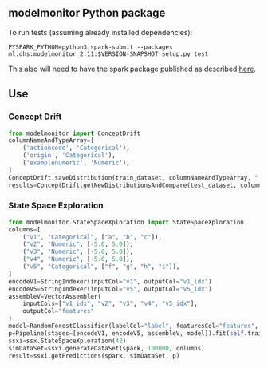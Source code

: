 ## modelmonitor Python package

To run tests (assuming already installed dependencies):

`PYSPARK_PYTHON=python3 spark-submit --packages ml.dhs:modelmonitor_2.11:$VERSION-SNAPSHOT setup.py test`

This also will need to have the spark package published as described [here](../README.md).

## Use

### Concept Drift

```python
from modelmonitor import ConceptDrift
columnNameAndTypeArray=[
    ('actioncode', 'Categorical'),
    ('origin', 'Categorical'),
    ('examplenumeric', 'Numeric'),
]
ConceptDrift.saveDistribution(train_dataset, columnNameAndTypeArray, "./test_py.json")
results=ConceptDrift.getNewDistributionsAndCompare(test_dataset, columnNameAndTypeArray, "./test_py.json")
```

### State Space Exploration

```python
from modelmonitor.StateSpaceXploration import StateSpaceXploration
columns=[
    ("v1", "Categorical", ["a", "b", "c"]),
    ("v2", "Numeric", [-5.0, 5.0]),
    ("v3", "Numeric", [-5.0, 5.0]),
    ("v4", "Numeric", [-5.0, 5.0]),
    ("v5", "Categorical", ["f", "g", "h", "i"]),
]
encodeV1=StringIndexer(inputCol="v1", outputCol="v1_idx")
encodeV5=StringIndexer(inputCol="v5", outputCol="v5_idx")
assembleV=VectorAssembler(
    inputCols=["v1_idx", "v2", "v3", "v4", "v5_idx"], 
    outputCol="features"
)
model=RandomForestClassifier(labelCol="label", featuresCol="features", numTrees=10)
p=Pipeline(stages=[encodeV1, encodeV5, assembleV, model]).fit(self.train_dataset)
ssxi=ssx.StateSpaceXploration(42)
simDataSet=ssxi.generateDataSet(spark, 100000, columns)
result=ssxi.getPredictions(spark, simDataSet, p)
```